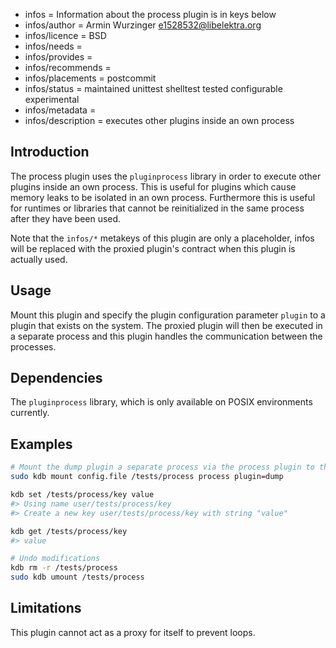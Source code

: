 - infos = Information about the process plugin is in keys below
- infos/author = Armin Wurzinger <e1528532@libelektra.org>
- infos/licence = BSD
- infos/needs =
- infos/provides =
- infos/recommends =
- infos/placements = postcommit
- infos/status = maintained unittest shelltest tested configurable experimental
- infos/metadata = 
- infos/description = executes other plugins inside an own process

## Introduction

The process plugin uses the `pluginprocess` library in order to execute other plugins inside an own process. 
This is useful for plugins which cause memory leaks to be isolated in an own process. Furthermore 
this is useful for runtimes or libraries that cannot be reinitialized in the same process after they 
have been used.

Note that the `infos/*` metakeys of this plugin are only a placeholder, infos will be replaced with
the proxied plugin's contract when this plugin is actually used.

## Usage

Mount this plugin and specify the plugin configuration parameter `plugin` to a plugin that exists on 
the system. The proxied plugin will then be executed in a separate process and this plugin handles 
the communication between the processes.

## Dependencies

The `pluginprocess` library, which is only available on POSIX environments currently.

## Examples

```sh
# Mount the dump plugin a separate process via the process plugin to the cascading namespace `/examples/process`
sudo kdb mount config.file /tests/process process plugin=dump

kdb set /tests/process/key value
#> Using name user/tests/process/key
#> Create a new key user/tests/process/key with string "value"

kdb get /tests/process/key
#> value

# Undo modifications
kdb rm -r /tests/process
sudo kdb umount /tests/process
```

## Limitations

This plugin cannot act as a proxy for itself to prevent loops.
